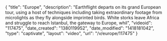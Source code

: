 {
    "title": "Europe",
    "description": "Earthflight departs on its grand European tour, using a host of techniques including taking extraordinary footage from microlights as they fly alongside imprinted birds. White storks leave Africa and struggle to reach Istanbul, the gateway to Europe, whil",
    "videoid": "117475",
    "date_created": "1380119952",
    "date_modified": "1418181042",
    "type": "captivate",
    "layout": "video",
    "url": "\/v\/europe\/117475"
}